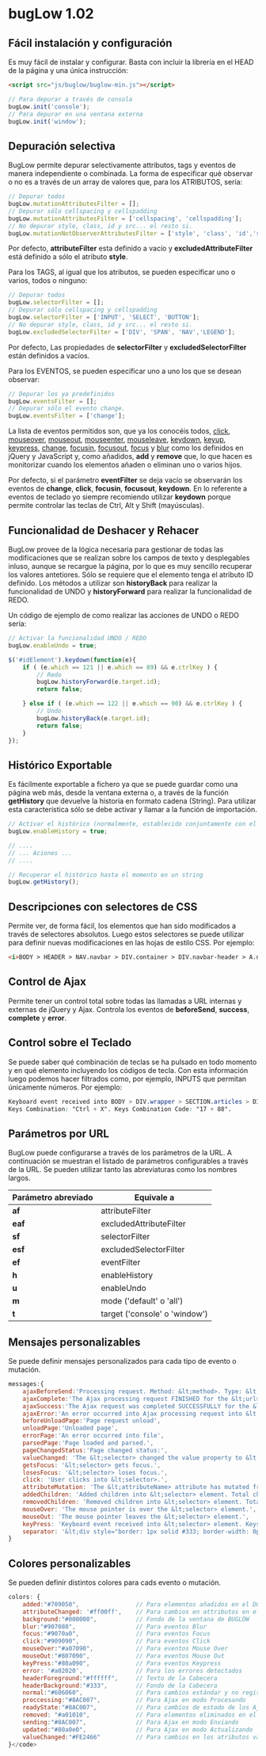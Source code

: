 bugLow 1.02
==========
Fácil instalación y configuración
---------------------------------
Es muy fácil de instalar y configurar. Basta con incluir la librería en el HEAD de la página y una única instrucción:

```html
<script src="js/buglow/buglow-min.js"></script>
```

```javascript
// Para depurar a través de consola
bugLow.init('console');
// Para depurar en una ventana externa
bugLow.init('window');
```

Depuración selectiva
--------------------
BugLow permite depurar selectivamente attributos, tags y eventos de manera independiente o combinada. La forma de especificar qué observar o no es a través de un array de valores que, para los ATRIBUTOS, sería:

```javascript
// Depurar todos
bugLow.mutationAttributesFilter = [];
// Depurar sólo cellspacing y cellspadding
bugLow.mutationAttributesFilter = ['cellspacing', 'cellspadding'];
// No depurar style, class, id y src... el resto si.
bugLow.mutationNotObserverAttributesFilter = ['style', 'class', 'id','src'];
```
Por defecto, <b>attributeFilter</b> esta definido a vacío y <b>excludedAttributeFilter</b> está definido a sólo el atributo <b>style</b>.

Para los TAGS, al igual que los atributos, se pueden especificar uno o varios, todos o ninguno:

```javascript
// Depurar todos
bugLow.selectorFilter = [];
// Depurar sólo cellspacing y cellspadding
bugLow.selectorFilter = ['INPUT', 'SELECT', 'BUTTON'];
// No depurar style, class, id y src... el resto si.
bugLow.excludedSelectorFilter = ['DIV', 'SPAN', 'NAV','LEGEND'];
```
Por defecto, Las propiedades de <b>selectorFilter</b> y <b>excludedSelectorFilter</b> están definidos a vacíos.</p>
Para los EVENTOS, se pueden especificar uno a uno los que se desean observar:</p>

```javascript
// Depurar los ya predefinidos
bugLow.eventsFilter = [];
// Depurar sólo el evento change.
bugLow.eventsFilter = ['change'];
```
La lista de eventos permitidos son, que ya los conocéis todos, <a href="http://api.jquery.com/click/">click</a>, <a href="http://api.jquery.com/mouseover/">mouseover</a>, <a href="http://api.jquery.com/mouseout/">mouseout</a>, <a href="http://api.jquery.com/mouseenter/">mouseenter</a>, <a href="http://api.jquery.com/mouseleave/">mouseleave</a>, <a href="http://api.jquery.com/keydown/">keydown</a>, <a href="http://api.jquery.com/keyup/">keyup</a>, <a href="http://api.jquery.com/keypress/">keypress</a>, <a href="http://api.jquery.com/change/">change</a>, <a href="http://api.jquery.com/focusin/">focusin</a>, <a href="http://api.jquery.com/focusout/">focusout</a>, <a href="http://api.jquery.com/focus/">focus</a> y <a href="http://api.jquery.com/blur/">blur</a> como los definidos en jQuery y JavaScript y, como añadidos, <b>add</b> y <b>remove</b> que, lo que hacen es monitorizar cuando los elementos añaden o eliminan uno o varios hijos.

Por defecto, si el parámetro <b>eventFilter</b> se deja vacío se observarán los eventos de <b>change</b>, <b>click</b>, <b>focusin</b>, <b>focusout</b>, <b>keydown</b>. En lo referente a eventos de teclado yo siempre recomiendo utilizar <b>keydown</b> porque permite controlar las teclas de Ctrl, Alt y Shift (mayúsculas).


Funcionalidad de Deshacer y Rehacer
-----------------------------------
BugLow provee de la lógica necesaria para gestionar de todas las modificaciones que se realizan sobre los campos de texto y desplegables inluso, aunque se recargue la página, por lo que es muy sencillo recuperar los valores antetiores. Sólo se requiere que el elemento tenga el atributo ID definido. Los métodos a utilizar son <b>historyBack</b> para realizar la funcionalidad de UNDO y <b>historyForward</b> para realizar la funcionalidad de REDO.

Un código de ejemplo de como realizar las acciones de UNDO o REDO sería:

```javascript
// Activar la funcionalidad UNDO / REDO
bugLow.enableUndo = true;

$('#idElement').keydown(function(e){
    if ( (e.which == 121 || e.which == 89) && e.ctrlKey ) {
        // Redo
        bugLow.historyForward(e.target.id);
        return false;

    } else if ( (e.which == 122 || e.which == 90) && e.ctrlKey ) {
        // Undo
        bugLow.historyBack(e.target.id);
        return false;
    }
});
```

Histórico Exportable
--------------------
Es fácilmente exportable a fichero ya que se puede guardar como una página web más, desde la ventana externa o, a través de la función <b>getHistory</b> que devuelve la historia en formato cadena (String). Para utilizar esta característica sólo se debe activar y llamar a la función de importación.

```javascript
// Activar el histórico (normalmente, establecido conjuntamente con el método init()) 
bugLow.enableHistory = true;

// ....
// ... Aciones ...
// ....

// Recuperar el histórico hasta el momento en un string
bugLow.getHistory();
```

Descripciones con selectores de CSS
-----------------------------------
Permite ver, de forma fácil, los elementos que han sido modificados a través de selectores absolutos. Luego estos selectores se puede utilizar para definir nuevas modificaciones en las hojas de estilo CSS. Por ejemplo:

```html
<i>BODY > HEADER > NAV.navbar > DIV.container > DIV.navbar-header > A.navbar-brand > #logo_menu</i>
```

Control de Ajax
---------------
Permite tener un control total sobre todas las llamadas a URL internas y externas de jQuery y Ajax. Controla los eventos de <b>beforeSend</b>, <b>success</b>, <b>complete</b> y <b>error</b>.

Control sobre el Teclado
------------------------
Se puede saber qué combinación de teclas se ha pulsado en todo momento y en qué elemento incluyendo los códigos de tecla. Con esta información luego podemos hacer filtrados como, por ejemplo, INPUTS que permitan únicamente números. Por ejemplo:

```css
Keyboard event received into BODY > DIV.wrapper > SECTION.articles > DIV.container > ARTICLE > #inputText element.
Keys Combination: "Ctrl + X". Keys Combination Code: "17 + 88".
```

Parámetros por URL
------------------
BugLow puede configurarse a través de los parámetros de la URL. A continuación se muestran el listado de parámetros configurables a través de la URL. Se pueden utilizar tanto las abreviaturas como los nombres largos.</p>
<table>
    <thead>
    <tr>
        <th>Parámetro abreviado</th>
        <th>Equivale a</th>
    </tr>
    </thead>
    <tbody>
    <tr><td><strong>af</strong></td><td>attributeFilter</td></tr>
    <tr><td><strong>eaf</strong></td><td>excludedAttributeFilter</td></tr>
    <tr><td><strong>sf</strong></td><td>selectorFilter</td></tr>
    <tr><td><strong>esf</strong></td><td>excludedSelectorFilter</td></tr>
    <tr><td><strong>ef</strong></td><td>eventFilter</td></tr>
    <tr><td><strong>h</strong></td><td>enableHistory</td></tr>
    <tr><td><strong>u</strong></td><td>enableUndo</td></tr>
    <tr><td><strong>m</strong></td><td>mode ('default' o 'all')</td></tr>
    <tr><td><strong>t</strong></td><td>target ('console' o 'window')</td></tr>
    </tbody>
</table>

Mensajes personalizables
------------------------
Se puede definir mensajes personalizados para cada tipo de evento o mutación.
```javascript
messages:{
    ajaxBeforeSend:'Processing request. Method: &lt;method>. Type: &lt;type>. CrossDomain: &lt;crossDomain>.  File: &lt;url>. Content Type: &lt;contentType>',
    ajaxComplete:'The Ajax processing request FINISHED for the &lt;url> file.',
    ajaxSuccess:'The Ajax request was completed SUCCESSFULLY for the &lt;url> file.',
    ajaxError:'An error occurred into Ajax processing request into &lt;url> file.',
    beforeUnloadPage:'Page request unload',
    unloadPage:'Unloaded page',
    errorPage:'An error occurred into file',
    parsedPage:'Page loaded and parsed.',
    pageChangedStatus:'Page changed status:',
    valueChanged: 'The &lt;selector> changed the value property to &lt;value>.',
    getsFocus: '&lt;selector> gets focus.',
    losesFocus: '&lt;selector> loses focus.',
    click: 'User clicks into &lt;selector>.',
    attributeMutation: 'The &lt;attributeName> attribute has mutated from "&lt;oldValue>" to "&lt;value>" into &lt;selector> element.',
    addedChildren: 'Added children into &lt;selector> element. Total children: &lt;totalChildren>',
    removedChildren: 'Removed children into &lt;selector> element. Total children: &lt;totalChildren>',
    mouseOver: 'The mouse pointer is over the &lt;selector> element.',
    mouseOut: 'The mouse pointer leaves the &lt;selector> element.',
    keyPress: 'Keyboard event received into &lt;selector> element. Keys Combination: "&lt;keys>". Keys Combination Code: "&lt;keysCode>".',
    separator: '&lt;div style="border: 1px solid #333; border-width: 0px 0px 1px 0px; height:5px; width:100%;margin-bottom: 5px;">&nbsp;&lt;/div>'
}
```

Colores personalizables
-----------------------
Se pueden definir distintos colores para cads evento o mutación.
```javascript
colors: {
    added:"#709050",                // Para elementos añadidos en el DOM
    attributeChanged: '#ff00ff',    // Para cambios en attributos en el DOM
    background:"#000000",           // Fondo de la ventana de BUGLOW
    blur:"#907080",                 // Para eventos Blur
    focus:"#9070a0",                // Para eventos Focus
    click:"#909090",                // Para eventos Click
    mouseOver:"#a07090",            // Para eventos Mouse Over
    mouseOut:"#807090",             // Para eventos Mouse Out
    keyPress:"#80a090",             // Para eventos Keypress
    error: '#a02020',               // Para los errores detectados
    headerForeground:"#ffffff",     // Texto de la Cabecera
    headerBackground:"#333",        // Fondo de la Cabecera
    normal:"#606060",               // Para cambios estándar y no registrados
    proccessing:"#8AC007",          // Para Ajax en modo Procesando
    readyState:"#8AC007",           // Para cambios de estado de los Ajax
    removed: "#a01010",             // Para elementos eliminados en el DOM
    sending:"#8AC007",              // Para Ajax en modo Enviando
    updated:"#80a0e0",              // Para Ajax en modo Actualizando
    valueChanged:"#FE2466"          // Para cambios en los atributos value
}</code>
```
